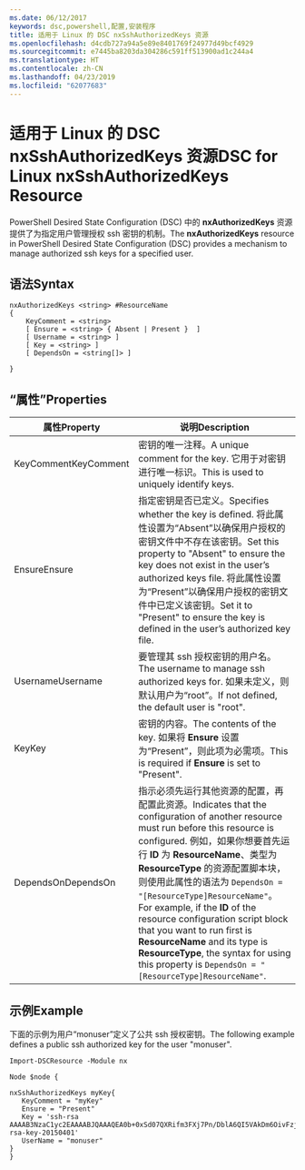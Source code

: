 ```yaml
---
ms.date: 06/12/2017
keywords: dsc,powershell,配置,安装程序
title: 适用于 Linux 的 DSC nxSshAuthorizedKeys 资源
ms.openlocfilehash: d4cdb727a94a5e89e8401769f24977d49bcf4929
ms.sourcegitcommit: e7445ba8203da304286c591ff513900ad1c244a4
ms.translationtype: HT
ms.contentlocale: zh-CN
ms.lasthandoff: 04/23/2019
ms.locfileid: "62077683"
---
```

# <a name="dsc-for-linux-nxsshauthorizedkeys-resource"></a><span data-ttu-id="b9631-103">适用于 Linux 的 DSC nxSshAuthorizedKeys 资源</span><span class="sxs-lookup"><span data-stu-id="b9631-103">DSC for Linux nxSshAuthorizedKeys Resource</span></span>

<span data-ttu-id="b9631-104">PowerShell Desired State Configuration (DSC) 中的 **nxAuthorizedKeys** 资源提供了为指定用户管理授权 ssh 密钥的机制。</span><span class="sxs-lookup"><span data-stu-id="b9631-104">The **nxAuthorizedKeys** resource in PowerShell Desired State Configuration (DSC) provides a mechanism to manage authorized ssh keys for a specified user.</span></span>

## <a name="syntax"></a><span data-ttu-id="b9631-105">语法</span><span class="sxs-lookup"><span data-stu-id="b9631-105">Syntax</span></span>

```
nxAuthorizedKeys <string> #ResourceName
{
    KeyComment = <string>
    [ Ensure = <string> { Absent | Present }  ]
    [ Username = <string> ]
    [ Key = <string> ]
    [ DependsOn = <string[]> ]

}
```

## <a name="properties"></a><span data-ttu-id="b9631-106">“属性”</span><span class="sxs-lookup"><span data-stu-id="b9631-106">Properties</span></span>

|  <span data-ttu-id="b9631-107">属性</span><span class="sxs-lookup"><span data-stu-id="b9631-107">Property</span></span> |  <span data-ttu-id="b9631-108">说明</span><span class="sxs-lookup"><span data-stu-id="b9631-108">Description</span></span> |
|---|---|
| <span data-ttu-id="b9631-109">KeyComment</span><span class="sxs-lookup"><span data-stu-id="b9631-109">KeyComment</span></span>| <span data-ttu-id="b9631-110">密钥的唯一注释。</span><span class="sxs-lookup"><span data-stu-id="b9631-110">A unique comment for the key.</span></span> <span data-ttu-id="b9631-111">它用于对密钥进行唯一标识。</span><span class="sxs-lookup"><span data-stu-id="b9631-111">This is used to uniquely identify keys.</span></span>|
| <span data-ttu-id="b9631-112">Ensure</span><span class="sxs-lookup"><span data-stu-id="b9631-112">Ensure</span></span>| <span data-ttu-id="b9631-113">指定密钥是否已定义。</span><span class="sxs-lookup"><span data-stu-id="b9631-113">Specifies whether the key is defined.</span></span> <span data-ttu-id="b9631-114">将此属性设置为“Absent”以确保用户授权的密钥文件中不存在该密钥。</span><span class="sxs-lookup"><span data-stu-id="b9631-114">Set this property to "Absent" to ensure the key does not exist in the user’s authorized keys file.</span></span> <span data-ttu-id="b9631-115">将此属性设置为“Present”以确保用户授权的密钥文件中已定义该密钥。</span><span class="sxs-lookup"><span data-stu-id="b9631-115">Set it to "Present" to ensure the key is defined in the user’s authorized key file.</span></span>|
| <span data-ttu-id="b9631-116">Username</span><span class="sxs-lookup"><span data-stu-id="b9631-116">Username</span></span>| <span data-ttu-id="b9631-117">要管理其 ssh 授权密钥的用户名。</span><span class="sxs-lookup"><span data-stu-id="b9631-117">The username to manage ssh authorized keys for.</span></span> <span data-ttu-id="b9631-118">如果未定义，则默认用户为“root”。</span><span class="sxs-lookup"><span data-stu-id="b9631-118">If not defined, the default user is "root".</span></span>|
| <span data-ttu-id="b9631-119">Key</span><span class="sxs-lookup"><span data-stu-id="b9631-119">Key</span></span>| <span data-ttu-id="b9631-120">密钥的内容。</span><span class="sxs-lookup"><span data-stu-id="b9631-120">The contents of the key.</span></span> <span data-ttu-id="b9631-121">如果将 **Ensure** 设置为“Present”，则此项为必需项。</span><span class="sxs-lookup"><span data-stu-id="b9631-121">This is required if **Ensure** is set to "Present".</span></span>|
| <span data-ttu-id="b9631-122">DependsOn</span><span class="sxs-lookup"><span data-stu-id="b9631-122">DependsOn</span></span> | <span data-ttu-id="b9631-123">指示必须先运行其他资源的配置，再配置此资源。</span><span class="sxs-lookup"><span data-stu-id="b9631-123">Indicates that the configuration of another resource must run before this resource is configured.</span></span> <span data-ttu-id="b9631-124">例如，如果你想要首先运行 **ID** 为 **ResourceName**、类型为 **ResourceType** 的资源配置脚本块，则使用此属性的语法为 `DependsOn = "[ResourceType]ResourceName"`。</span><span class="sxs-lookup"><span data-stu-id="b9631-124">For example, if the **ID** of the resource configuration script block that you want to run first is **ResourceName** and its type is **ResourceType**, the syntax for using this property is `DependsOn = "[ResourceType]ResourceName"`.</span></span>|

## <a name="example"></a><span data-ttu-id="b9631-125">示例</span><span class="sxs-lookup"><span data-stu-id="b9631-125">Example</span></span>

<span data-ttu-id="b9631-126">下面的示例为用户“monuser”定义了公共 ssh 授权密钥。</span><span class="sxs-lookup"><span data-stu-id="b9631-126">The following example defines a public ssh authorized key for the user "monuser".</span></span>

```
Import-DSCResource -Module nx

Node $node {

nxSshAuthorizedKeys myKey{
   KeyComment = "myKey"
   Ensure = "Present"
   Key = 'ssh-rsa AAAAB3NzaC1yc2EAAAABJQAAAQEA0b+0xSd07QXRifm3FXj7Pn/DblA6QI5VAkDm6OivFzj3U6qGD1VJ6AAxWPCyMl/qhtpRtxZJDu/TxD8AyZNgc8aN2CljN1hOMbBRvH2q5QPf/nCnnJRaGsrxIqZjyZdYo9ZEEzjZUuMDM5HI1LA9B99k/K6PK2Bc1NLivpu7nbtVG2tLOQs+GefsnHuetsRMwo/+c3LtwYm9M0XfkGjYVCLO4CoFuSQpvX6AB3TedUy6NZ0iuxC0kRGg1rIQTwSRcw+McLhslF0drs33fw6tYdzlLBnnzimShMuiDWiT37WqCRovRGYrGCaEFGTG2e0CN8Co8nryXkyWc6NSDNpMzw== rsa-key-20150401'
   UserName = "monuser"
}
}
```